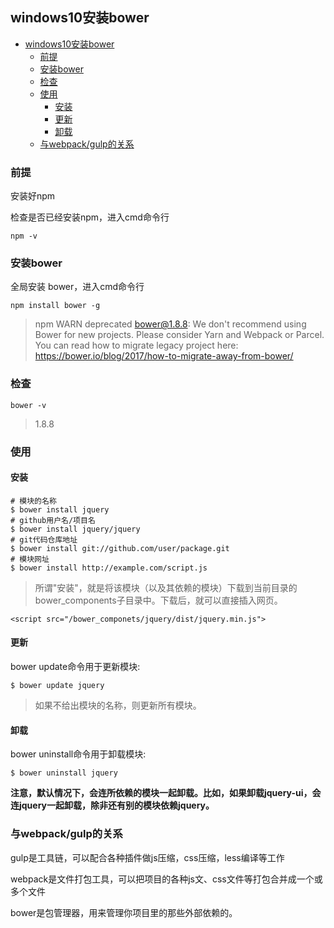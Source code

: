 ## windows10安装bower



- [windows10安装bower](#windows10安装bower)
    - [前提](#前提)
    - [安装bower](#安装bower)
    - [检查](#检查)
    - [使用](#使用)
        - [安装](#安装)
        - [更新](#更新)
        - [卸载](#卸载)
    - [与webpack/gulp的关系](#与webpackgulp的关系)



### 前提

安装好npm

检查是否已经安装npm，进入cmd命令行

    npm -v

### 安装bower

全局安装 bower，进入cmd命令行

    npm install bower -g

>npm WARN deprecated bower@1.8.8: We don't recommend using Bower for new projects. Please consider Yarn and Webpack or Parcel. You can read how to migrate legacy project here: https://bower.io/blog/2017/how-to-migrate-away-from-bower/

### 检查

    bower -v

>1.8.8

### 使用

#### 安装

```    
# 模块的名称
$ bower install jquery
# github用户名/项目名
$ bower install jquery/jquery
# git代码仓库地址
$ bower install git://github.com/user/package.git
# 模块网址
$ bower install http://example.com/script.js
```

>所谓"安装"，就是将该模块（以及其依赖的模块）下载到当前目录的bower_components子目录中。下载后，就可以直接插入网页。

```
<script src="/bower_componets/jquery/dist/jquery.min.js">
```

#### 更新
bower update命令用于更新模块:

```
$ bower update jquery
```
>如果不给出模块的名称，则更新所有模块。


#### 卸载

bower uninstall命令用于卸载模块:
```
$ bower uninstall jquery
```

**注意，默认情况下，会连所依赖的模块一起卸载。比如，如果卸载jquery-ui，会连jquery一起卸载，除非还有别的模块依赖jquery。**

### 与webpack/gulp的关系

gulp是工具链，可以配合各种插件做js压缩，css压缩，less编译等工作

webpack是文件打包工具，可以把项目的各种js文、css文件等打包合并成一个或多个文件

bower是包管理器，用来管理你项目里的那些外部依赖的。

